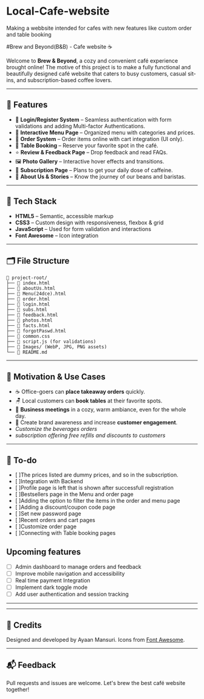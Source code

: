 # Local-Cafe-website
Making a webbsite intended for cafes with new features like custom order and table booking

#Brew and Beyond(B&B) - Cafe website ☕️

Welcome to **Brew & Beyond**, a cozy and convenient café experience brought online! The motive of this project is to make a fully functional and beautifully designed café website that caters to busy customers, casual sit-ins, and subscription-based coffee lovers.

---

## 🌟 Features

- 🔐 **Login/Register System** – Seamless authentication with form validations and adding Multi-factor Authentications.
- 📜 **Interactive Menu Page** – Organized menu with categories and prices.
- 🛒 **Order System** – Order items online with cart integration (UI only).
- 📅 **Table Booking** – Reserve your favorite spot in the café.
- ⭐ **Review & Feedback Page** – Drop feedback and read FAQs.
- 🖼️ **Photo Gallery** – Interactive hover effects and transitions.
- 🧾 **Subscription Page** – Plans to get your daily dose of caffeine.
- 📖 **About Us & Stories** – Know the journey of our beans and baristas.

---

## 🧰 Tech Stack

- **HTML5** – Semantic, accessible markup
- **CSS3** – Custom design with responsiveness, flexbox & grid
- **JavaScript** – Used for form validation and interactions
- **Font Awesome** – Icon integration

---

## 🗂️ File Structure

```
📁 project-root/
├── 📄 index.html
├── 📄 aboutUs.html
├── 📄 Menu(24dce).html
├── 📄 order.html
├── 📄 login.html
├── 📄 subs.html
├── 📄 feedback.html
├── 📄 photos.html
├── 📄 facts.html
├── 📄 forgotPaswd.html
├── 📄 common.css
├── 📄 script.js (for validations)
├── 📁 Images/ (WebP, JPG, PNG assets)
└── 📄 README.md
```

---

## 🧠 Motivation & Use Cases

- ☕ Office-goers can **place takeaway orders** quickly.
- 🪑 Local customers can **book tables** at their favorite spots.
- 🤝 **Business meetings** in a cozy, warm ambiance, even for the whole day.
- 🎯 Create brand awareness and increase **customer engagement**.
- *Customize the beverages orders*
- *subscription offering free refills and discounts to customers*

---

##  🔧 To-do

- [ ]The prices listed are dummy prices, and so in the subscription.
- [ ]Integration with Backend
- [ ]Profile page is left that is shown after successfull registration
- [ ]Bestsellers page in the Menu and order page
- [ ]Adding the option to filter the items in the order and menu page
- [ ]Adding a discount/coupon code page
- [ ]Set new password page
- [ ]Recent orders and cart pages
- [ ]Customize order page
- [ ]Connecting with Table booking pages

## Upcoming features
- [ ] Admin dashboard to manage orders and feedback
- [ ] Improve mobile navigation and accessibility
- [ ] Real time payment Integration
- [ ] Implement dark toggle mode
- [ ] Add user authentication and session tracking

---


---

## 📣 Credits

Designed and developed by Ayaan Mansuri. Icons from [Font Awesome](https://fontawesome.com/).

---

## 📬 Feedback

Pull requests and issues are welcome. Let's brew the best café website together!
